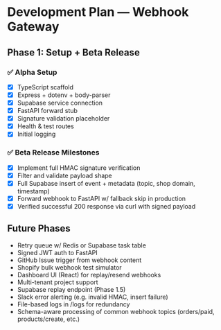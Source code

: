 # Development Plan — Webhook Gateway

## Phase 1: Setup + Beta Release

### ✅ Alpha Setup
- [x] TypeScript scaffold
- [x] Express + dotenv + body-parser
- [x] Supabase service connection
- [x] FastAPI forward stub
- [x] Signature validation placeholder
- [x] Health & test routes
- [x] Initial logging

### ✅ Beta Release Milestones
- [x] Implement full HMAC signature verification
- [x] Filter and validate payload shape
- [x] Full Supabase insert of event + metadata (topic, shop domain, timestamp)
- [x] Forward webhook to FastAPI w/ fallback skip in production
- [x] Verified successful 200 response via curl with signed payload

## Future Phases
- Retry queue w/ Redis or Supabase task table
- Signed JWT auth to FastAPI
- GitHub Issue trigger from webhook content
- Shopify bulk webhook test simulator
- Dashboard UI (React) for replay/resend webhooks
- Multi-tenant project support
- Supabase replay endpoint (Phase 1.5)
- Slack error alerting (e.g. invalid HMAC, insert failure)
- File-based logs in /logs for redundancy
- Schema-aware processing of common webhook topics (orders/paid, products/create, etc.)
